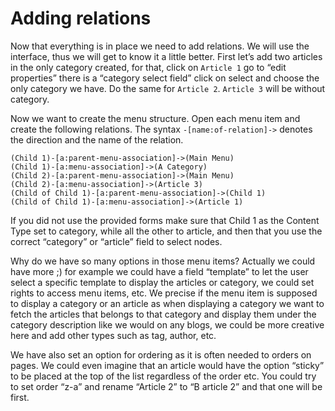 # Adding relations

Now that everything is in place we need to add relations. We will use the interface, thus we will get to know it  a little better. First let’s add two articles in the only category created, for that, click on `Article 1` go to “edit properties” there is a “category select field” click on select and choose the only category we have. Do the same for `Article 2`. `Article 3` will be without category.

Now we want to create the menu structure. Open each menu item and create the following relations. The syntax `-[name:of-relation]->` denotes the direction and the name of the relation. 

```
(Child 1)-[a:parent-menu-association]->(Main Menu)
(Child 1)-[a:menu-association]->(A Category)
(Child 2)-[a:parent-menu-association]->(Main Menu)
(Child 2)-[a:menu-association]->(Article 3)
(Child of Child 1)-[a:parent-menu-association]->(Child 1)
(Child of Child 1)-[a:menu-association]->(Article 1)
```

If you did not use the provided forms make sure that Child 1 as the Content Type set to category, while all the other to article, and then that you use the correct “category” or “article” field to select nodes.

Why do we have so many options in those menu items? Actually we could have more ;\) for example we could have a field “template” to let the user select a specific template to display the articles or category, we could set rights to access menu items, etc. We precise if the menu item is supposed to display a category or an article as when displaying a category we want to fetch the articles that belongs to that category and display them under the category description like we would on any blogs, we could be more creative here and add other types such as tag, author, etc.

We have also set an option for ordering as it is often needed to orders on pages. We could even imagine that an article would have the option “sticky” to be placed at the top of the list regardless of the order etc. You could try to set order “z-a” and rename “Article 2” to “B article 2” and that one will be first.


